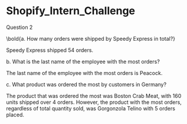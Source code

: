 # Shopify_Intern_Challenge



Question 2

\bold{a.	How many orders were shipped by Speedy Express in total?}

Speedy Express shipped 54 orders.

b.	What is the last name of the employee with the most orders?

The last name of the employee with the most orders is Peacock.

c.	What product was ordered the most by customers in Germany?

The product that was ordered the most was Boston Crab Meat, with 160 units shipped over 4 orders. However, the product with the most orders, regardless of total quantity sold, was Gorgonzola Telino with 5 orders placed.
